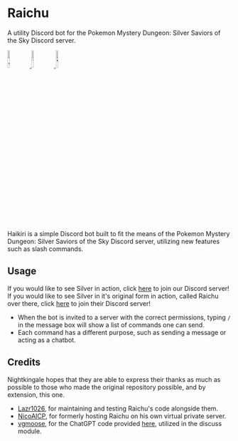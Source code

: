 # Raichu

A utility Discord bot for the Pokemon Mystery Dungeon: Silver Saviors of the Sky Discord server.

<p align="left">
  <a href="https://discord.gg/aEYSz2yXpm">
    <img src="https://img.shields.io/badge/Discord-5865F2?style=for-the-badge&logo=discord&logoColor=white" alt="Join us!" width="10%" height="10%">
  </a>
  <a href="https://paypal.me/SilverTheShinyEevee?country.x=US&locale.x=en_US">
    <img src="https://img.shields.io/badge/PayPal-00457C?style=for-the-badge&logo=paypal&logoColor=white" alt="Thank you!" width="10%" height="10%">
  </a>
  <a href="https://silver the shinyeevee.github.io">
    <img src="https://img.shields.io/badge/website-000000?style=for-the-badge&logo=About.me&logoColor=white" alt="Visit us!" width="10%" height="10%">
  </a>
</p>

Haikiri is a simple Discord bot built to fit the means of the Pokemon Mystery Dungeon: Silver Saviors of the Sky Discord server, utilizing new features such as slash commands.

## Usage
If you would like to see Silver in action, click [here](https://discord.gg/aEYSz2yXpm) to join our Discord server! If you would like to see Silver in it's original form in action, called Raichu over there, click [here](https://discord..nightkingale.com) to join their Discord server!

* When the bot is invited to a server with the correct permissions, typing `/` in the message box will show a list of commands one can send.
* Each command has a different purpose, such as sending a message or acting as a chatbot.

## Credits
Nightkingale hopes that they are able to express their thanks as much as possible to those who made the original repository possible, and by extension, this one.
* [Lazr1026](https://github.com/Lazr1026), for maintaining and testing Raichu's code alongside them.
* [NicoAICP](https://github.com/NicoAICP), for formerly hosting Raichu on his own virtual private server.
* [vgmoose](https://github.com/vgmoose), for the ChatGPT code provided [here](https://gist.github.com/vgmoose/a54408a28189b19501ed1afb7ee8d4e1), utilized in the discuss module.
